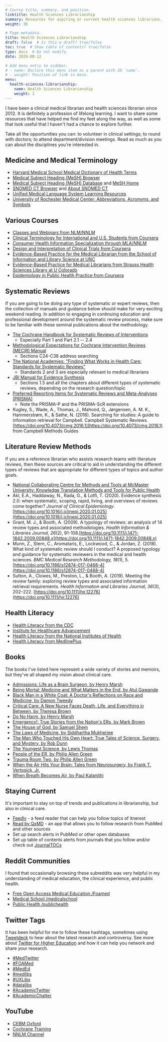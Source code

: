 ```yaml
---
# Course title, summary, and position.
linktitle: Health Sciences Librarianship
summary: Resources for aspiring or current health sciences librarians.
weight: 30

# Page metadata.
title: Health Sciences Librarianship
draft: false  # Is this a draft? true/false
toc: true  # Show table of contents? true/false
type: docs  # Do not modify.
date: 2020-08-12

# Add menu entry to sidebar.
# - name: Declare this menu item as a parent with ID `name`.
# - weight: Position of link in menu.
menu:
  health-sciences-librarianship:
    name: Health Sciences Librarianship
    weight: 1
---
```


I have been a clinical medical librarian and health sciences librarian since 2012. It is definitely a profession of lifelong learning. I want to share some resources that have helped me find my feet along the way, as well as some that look useful that I haven't had a chance to explore further. 

Take all the opportunities you can: to volunteer in clinical settings; to round with doctors; to attend department/division meetings. Read as much as you can about the disciplines you're interested in.

## Medicine and Medical Terminology
* [Harvard Medical School Medical Dictionary of Health Terms](https://www.health.harvard.edu/a-through-c)
* [Medical Subject Heading (MeSH) Browser](https://meshb.nlm.nih.gov/search)
* [Medical Subject Heading (MeSH) Database](https://www.ncbi.nlm.nih.gov/mesh/) and [MeSH Home](https://www.nlm.nih.gov/mesh/meshhome.html)
* [SNOMED CT Browser](https://browser.ihtsdotools.org/) and [About SNOMED CT](https://www.nlm.nih.gov/healthit/snomedct/snomed_overview.html)
* [Unified Medical Language System Learning Resources](https://www.nlm.nih.gov/research/umls/user_education/learning_resources.html)
* [University of Rochester Medical Center: Abbreviations, Acronyms, and Symbols](https://www.urmc.rochester.edu/libraries/miner/resources/abbreviationglossary/)

## Various Courses

* [Classes and Webinars from NLM/NNLM](https://nnlm.gov/training)
* [Clinical Terminology for International and U.S. Students from Coursera](https://www.coursera.org/learn/clinical-terminology)
* [Consumer Health Information Specialization through MLA/NNLM](https://www.mlanet.org/page/chis)
* [Design and Interpretation of Clinical Trials from Coursera](https://www.coursera.org/learn/clinical-trials)
* [Evidence-Based Practice for the Medical Librarian from the School of Information and Library Science at UNC](https://sils.unc.edu/programs/ebm)
* [Evidence-Based Practice for Medical Librarians from Strauss Health Sciences Library at U Colorado](https://library-cuanschutz.libguides.com/friendly.php?s=ebpml)
* [Epidemiology in Public Health Practice from Coursera](https://www.coursera.org/specializations/professional-epidemiology?)


## Systematic Reviews

If you are going to be doing any type of systematic or expert reviews, then the collection of manuals and guidance below should make for very exciting weekend reading. In addition to engaging in continuing education and professional development around the systematic review process, make sure to be familiar with these seminal publications about the methodology.

* [The Cochrane Handbook for Systematic Reviews of Interventions](https://training.cochrane.org/handbook)
  * Especially Part 1 and Part 2.1 -- 2.4
* [Methodological Expectations for Cochrane Intervention Reviews (MECIR) Manual](https://community.cochrane.org/mecir-manual)
  * Sections C24-C38 address searching
* [The National Academies: "Finding What Works in Health Care: Standards for Systematic Reviews"](https://www.nap.edu/read/13059/chapter/1)
  * Standards 2 and 3 are especially relevant to medical librarians
* [JBI Manual for Evidence Synthesis](https://jbi-global-wiki.refined.site/space/MANUAL)
  * Sections 1.5 and all the chapters about different types of systematic reviews, depending on the research question/topic
* [Preferred Reporting Items for Systematic Reviews and Meta-Analyses (PRISMA)](http://www.prisma-statement.org/)
  * Note the PRISMA-P and the PRISMA-ScR extensions
* Kugley, S., Wade, A., Thomas, J., Mahood, Q., Jørgensen, A. M. K., Hammerstrøm, K., & Sathe, N. (2016). Searching for studies: A guide to information retrieval for Campbell. Campbell Systematic Reviews. [https://doi.org/10.4073/cmg.2016.1](https://doi.org/10.4073/cmg.2016.1) from Campbell Methods Guides


## Literature Review Methods

If you are a reference librarian who assists research teams with literature reviews, then these sources are critical to aid in understanding the different types of reviews that are appropriate for different types of topics and author goals.

* [National Collaborating Centre for Methods and Tools at McMaster University: Knowledge Translation Methods and Tools for Public Health](https://www.nccmt.ca/knowledge-repositories/search)
* Akl, E.A., Haddaway, N., Rada, G., & Lotfi, T. (2020). Evidence synthesis 2.0: when systematic, scoping, rapid, living, and overviews of reviews come together? _Journal of Clinical Epidemiology_.[https://doi.org/10.1016/j.jclinepi.2020.01.025](https://doi.org/10.1016/j.jclinepi.2020.01.025)
* Grant, M. J., & Booth, A. (2009). A typology of reviews: an analysis of 14 review types and associated methodologies. _Health Information & Libraries Journal, 26_(2), 91-108.[https://doi.org/10.1111/j.1471-1842.2009.00848.x](https://doi.org/10.1111/j.1471-1842.2009.00848.x)
* Munn, Z., Stern, C., Aromataris, E., Lockwood, C., & Jordan, Z. (2018). What kind of systematic review should I conduct? A proposed typology and guidance for systematic reviewers in the medical and health sciences. _BMC Medical Research Methodology, 18_(1), 5. [https://doi.org/10.1186/s12874-017-0468-4](https://doi.org/10.1186/s12874-017-0468-4)
* Sutton, A., Clowes, M., Preston, L., & Booth, A. (2019). Meeting the review family: exploring review types and associated information retrieval requirements. _Health Information and Libraries Journal, 36_(3), 202–222. [https://doi.org/10.1111/hir.12276](https://doi.org/10.1111/hir.12276)

## Health Literacy

* [Health Literacy from the CDC](https://www.cdc.gov/healthliteracy/index.html)
* [Institute for Healthcare Advancement](http://www.iha4health.org/)
* [Health Literacy from the National Institutes of Health](https://www.nih.gov/institutes-nih/nih-office-director/office-communications-public-liaison/clear-communication/health-literacy)
* [Health Literacy from MedlinePlus](https://medlineplus.gov/healthliteracy.html)

## Books

The books I've listed here represent a wide variety of stories and memoirs, but they've all shaped my vision about clinical care.

* [Admissions: Life as a Brain Surgeon, by Henry Marsh](https://www.goodreads.com/book/show/33574189-admissions?from_search=true&from_srp=true&qid=jRuDgXTIMO&rank=2)
* [Being Mortal: Medicine and What Matters in the End, by Atul Gawande](https://www.goodreads.com/book/show/20696006-being-mortal?from_search=true&from_srp=true&qid=fZnN7YuZ1F&rank=1)
* [Black Man in a White Coat: A Doctor's Reflections on Race and Medicine, by Damon Tweedy](https://www.goodreads.com/book/show/22857246-black-man-in-a-white-coat?from_search=true&from_srp=true&qid=cu47WvMHiq&rank=1)
* [Critical Care: A New Nurse Faces Death, Life, and Everything in Between, by Theresa Brown](https://www.goodreads.com/book/show/8474510-critical-care)
* [Do No Harm, by Henry Marsh](https://www.goodreads.com/book/show/21086818-do-no-harm?from_search=true&from_srp=true&qid=jRuDgXTIMO&rank=1)
* [Emergency!: True Stories from the Nation's ERs, by Mark Brown](https://www.goodreads.com/book/show/18919904-emergency)
* [The House of God, by Samuel Shem](https://www.goodreads.com/book/show/401876.The_House_of_God)
* [The Laws of Medicine, by Siddhartha Mukherjee](https://www.goodreads.com/book/show/25409816-the-laws-of-medicine)
* [The Man Who Touched His Own Heart: True Tales of Science, Surgery, and Mystery, by Rob Dunn](https://www.goodreads.com/book/show/22500961-the-man-who-touched-his-own-heart)
* [The Youngest Science, by Lewis Thomas](https://www.goodreads.com/book/show/434412.The_Youngest_Science)
* [People of the ER, by Philip Allen Green](https://www.goodreads.com/book/show/36432750-people-of-the-er)
* [Trauma Room Two, by Philip Allen Green](https://www.goodreads.com/book/show/26370821-trauma-room-two) 
* [When the Air Hits Your Brain: Tales from Neurosurgery, by Frank T. Vertosick, Jr.](https://www.goodreads.com/book/show/20240188-when-the-air-hits-your-brain)
* [When Breath Becomes Air, by Paul Kalanithi](https://www.goodreads.com/book/show/25899336-when-breath-becomes-air?from_search=true&from_srp=true&qid=Qec4FZD6HT&rank=1)


## Staying Current

It's important to stay on top of trends and publications in librarianship, but also in clinical care.

* [Feedly](https://feedly.com/) - a feed reader that can help you follow topics of itnerest
* [Read by QxMD](https://qxmd.com/read-by-qxmd) - an app that allows you to follow research from PubMed and other sources
* Set up search alerts in PubMed or other open databases
* Set up table of contents alerts from journals that you follow and/or check out [JournalTOCs](http://www.journaltocs.ac.uk/)

## Reddit Communities

I found that occasionally browsing these subreddits was very helpful in my understanding of medical education, the clinical experience, and public health.

* [Free Open Access Medical Education /Foamed](https://www.reddit.com/r/Foamed/)
* [Medical School /medicalschool](https://www.reddit.com/r/medicalschool/)
* [Public Health /publichealth](https://www.reddit.com/r/publichealth/)

## Twitter Tags

It has been helpful for me to follow these hashtags, sometimes using [Tweetdeck](https://tweetdeck.twitter.com/) to hear about the latest research and controversy. See more about [Twitter for Higher Education](/guides/twitter/) and how it can help you network and share your research.

* [#MedTwitter](https://twitter.com/hashtag/medtwitter)
* [#FOAMed](https://twitter.com/hashtag/foamed)
* [#MedEd](https://twitter.com/hashtag/meded)
* [#medlibs](https://twitter.com/hashtag/medlibs)
* [#UXLibs](https://twitter.com/hashtag/uxlibs)
* [#datalibs](https://twitter.com/hashtag/datalibs)
* [#AcademicTwitter](https://twitter.com/hashtag/academictwitter)
* [#AcademicChatter](https://twitter.com/hashtag/academicchatter)

## YouTube

* [CEBM Oxford](https://www.youtube.com/channel/UCier2CaQeEuW1JOBn67ECjg)
* [Cochrane Training](https://www.youtube.com/channel/UCoWzvKR8RPHG07PPeqBiibA)
* [NNLM Channel](https://www.youtube.com/c/NnlmGov)
